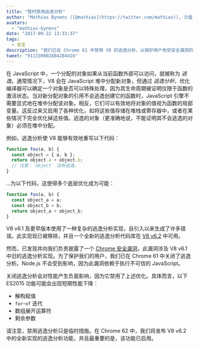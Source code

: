 ```yaml
---
title: "暂时禁用逃逸分析"
author: "Mathias Bynens ([@mathias](https://twitter.com/mathias)), 沙盒逃逸分析员"
avatars: 
  - "mathias-bynens"
date: "2017-09-22 13:33:37"
tags: 
  - 安全
description: "我们已在 Chrome 61 中禁用 V8 的逃逸分析，以保护用户免受安全漏洞的影响。"
tweet: "911339802884284416"
---
```

在 JavaScript 中，一个分配的对象如果从当前函数外部可以访问，就被称为 _逃逸_。通常情况下，V8 会在 JavaScript 堆中分配新对象，但通过 _逃逸分析_，优化编译器可以确定一个对象是否可以特殊处理，因为其生命周期被证明仅限于函数的激活状态。当对新分配对象的引用不会逃逸创建它的函数时，JavaScript 引擎不需要显式地在堆中分配该对象。相反，它们可以有效地将对象的值视为函数的局部变量。这反过来又启用了各种优化，如将这些值存储在堆栈或寄存器中，或者在某些情况下完全优化掉这些值。逃逸的对象（更准确地说，不能证明其不会逃逸的对象）必须在堆中分配。

<!--truncate-->
例如，逃逸分析使 V8 能够有效地重写以下代码：

```js
function foo(a, b) {
  const object = { a, b };
  return object.a + object.b;
  // 注意：`object` 没有逃逸。
}
```

…为以下代码，这使得多个底层优化成为可能：

```js
function foo(a, b) {
  const object_a = a;
  const object_b = b;
  return object_a + object_b;
}
```

V8 v6.1 及更早版本使用了一种复杂的逃逸分析实现，自引入以来生成了许多错误。此实现现已被移除，并且一个全新的逃逸分析代码库在 [V8 v6.2](/blog/v8-release-62) 中可用。

然而，已发现并向我们负责披露了一个 [Chrome 安全漏洞](https://chromereleases.googleblog.com/2017/09/stable-channel-update-for-desktop_21.html)，此漏洞涉及 V8 v6.1 中旧的逃逸分析实现。为了保护我们的用户，我们已在 Chrome 61 中关闭了逃逸分析。Node.js 不会受到影响，因为此漏洞依赖于执行不可信的 JavaScript。

关闭逃逸分析会对性能产生负面影响，因为它禁用了上述优化。具体而言，以下 ES2015 功能可能会出现短期性能下降：

- 解构赋值
- `for`-`of` 迭代
- 数组展开运算符
- 剩余参数

请注意，禁用逃逸分析只是临时措施。在 Chrome 62 中，我们将发布 V8 v6.2 中的全新实现的逃逸分析功能，并且最重要的是，该功能已启用。

